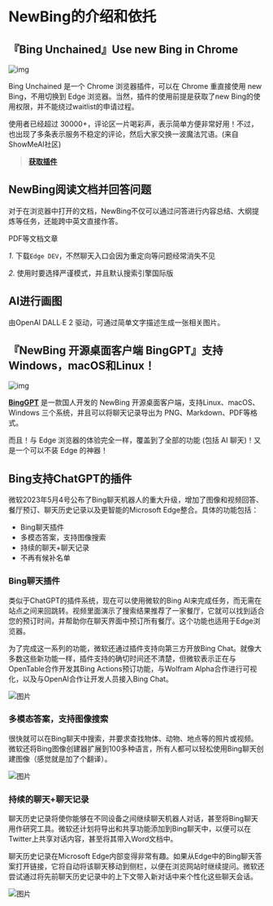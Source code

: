 # NewBing的介绍和依托

## 『Bing Unchained』Use new Bing in Chrome

![img](https://p3-juejin.byteimg.com/tos-cn-i-k3u1fbpfcp/0127afccd03c40b09eb3d40053041cf3~tplv-k3u1fbpfcp-zoom-in-crop-mark:1512:0:0:0.awebp)

Bing Unchained 是一个 Chrome 浏览器插件，可以在 Chrome 重直接使用 new Bing，不用切换到 Edge 浏览器。当然，插件的使用前提是获取了new Bing的使用权限，并不能绕过waitlist的申请过程。

使用者已经超过 30000+，评论区一片喝彩声，表示简单方便非常好用！不过，也出现了多条表示服务不稳定的评论，然后大家交换一波魔法咒语。(来自ShowMeAI社区)

> [**获取插件**](https://chrome.google.com/webstore/detail/bing-unchained-use-new-bi/laldfnbbeocphnilnofhedhcjcnchbld/related)

## NewBing阅读文档并回答问题

对于在浏览器中打开的文档，NewBing不仅可以通过问答进行内容总结、大纲提炼等任务，还能跨中英文直接作答。

PDF等文档文章

*1*. 下载`Edge DEV`，不然聊天入口会因为重定向等问题经常消失不见

*2*. 使用时要选择严谨模式，并且默认搜索引擎国际版

## AI进行画图

由OpenAI DALL∙E 2 驱动，可通过简单文字描述生成一张相关图片。

## 『NewBing 开源桌面客户端 BingGPT』支持 Windows，macOS和Linux！

![img](https://p3-juejin.byteimg.com/tos-cn-i-k3u1fbpfcp/85659a3493214bf5a30247a549c09645~tplv-k3u1fbpfcp-zoom-in-crop-mark:1512:0:0:0.awebp)

[**BingGPT**](https://github.com/dice2o/BingGPT) 是一款国人开发的 NewBing 开源桌面客户端，支持Linux、macOS、Windows 三个系统，并且可以将聊天记录导出为 PNG、Markdown、PDF等格式。

而且！与 Edge 浏览器的体验完全一样，覆盖到了全部的功能 (包括 AI 聊天)！又是一个可以不装 Edge 的神器！

## Bing支持ChatGPT的插件

微软2023年5月4号公布了Bing聊天机器人的重大升级，增加了图像和视频回答、餐厅预订、聊天历史记录以及更智能的Microsoft Edge整合。具体的功能包括：  

- Bing聊天插件
- 多模态答案，支持图像搜索
- 持续的聊天+聊天记录
- 不再有候补名单

### Bing聊天插件

类似于ChatGPT的插件系统，现在可以使用微软的Bing AI来完成任务，而无需在站点之间来回跳转。视频里面演示了搜索结果推荐了一家餐厅，它就可以找到适合您的预订时间，并帮助你在聊天界面中预订所有餐厅。这个功能也适用于Edge浏览器。  

为了完成这一系列的功能，微软还通过插件支持向第三方开放Bing Chat。就像大多数这些新功能一样，插件支持的确切时间还不清楚，但微软表示正在与OpenTable合作开发其Bing Actions预订功能，与Wolfram Alpha合作进行可视化，以及与OpenAI合作让开发人员接入Bing Chat。  

![图片](https://mmbiz.qpic.cn/mmbiz_jpg/fbRX0iaT8EgeQxnB1Gzicenv41IXsfvVaoSSGGicourKAnR1XGLNgTeaQo7c79l3dtufPiatImictVcuxeKIvzRcYzw/640?wx_fmt=other&wxfrom=5&wx_lazy=1&wx_co=1)

### 多模态答案，支持图像搜索

很快就可以在Bing聊天中搜索，并要求查找物体、动物、地点等的照片或视频。微软还将Bing图像创建器扩展到100多种语言，所有人都可以轻松使用Bing聊天创建图像（感觉就是加了个翻译）。  

![图片](https://mmbiz.qpic.cn/mmbiz_jpg/fbRX0iaT8EgeQxnB1Gzicenv41IXsfvVaoSUtOh9cM1bE8oYicW2icOcCp5IJ1oibgh8eNmzl1grwHibecyWWGURcXSg/640?wx_fmt=other&wxfrom=5&wx_lazy=1&wx_co=1)

### 持续的聊天+聊天记录

聊天历史记录将使你能够在不同设备之间继续聊天机器人对话，甚至将Bing聊天用作研究工具。微软还计划将导出和共享功能添加到Bing聊天中，以便可以在Twitter上共享对话内容，甚至将其带入Word文档中。  

聊天历史记录在Microsoft Edge内部变得非常有趣。如果从Edge中的Bing聊天答案打开链接，它将自动将该聊天移动到侧栏，以便在浏览网站时继续提问。微软还尝试通过将先前聊天历史记录中的上下文带入新对话中来个性化这些聊天会话。  

![图片](https://mmbiz.qpic.cn/mmbiz_jpg/fbRX0iaT8EgeQxnB1Gzicenv41IXsfvVaoEZ9tca70EKXnSrd0Z1QKPtwedIFwoJtH5oc01kStBja6nINJ9svtBg/640?wx_fmt=other&wxfrom=5&wx_lazy=1&wx_co=1)
